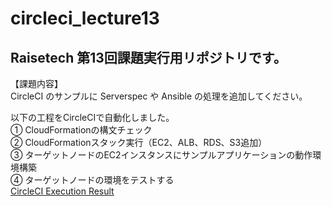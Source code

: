 # circleci_lecture13
## Raisetech 第13回課題実行用リポジトリです。  
【課題内容】  
CircleCI のサンプルに Serverspec や Ansible の処理を追加してください。  

以下の工程をCircleCIで自動化しました。  
① CloudFormationの構文チェック  
② CloudFormationスタック実行（EC2、ALB、RDS、S3追加）  
③ ターゲットノードのEC2インスタンスにサンプルアプリケーションの動作環境構築  
④ ターゲットノードの環境をテストする  
[CircleCI Execution Result](https://app.circleci.com/pipelines/github/taemimizukura/circleci_lecture13/162/workflows/0370b21f-bf06-461b-9177-f56a4f1f6f3c)